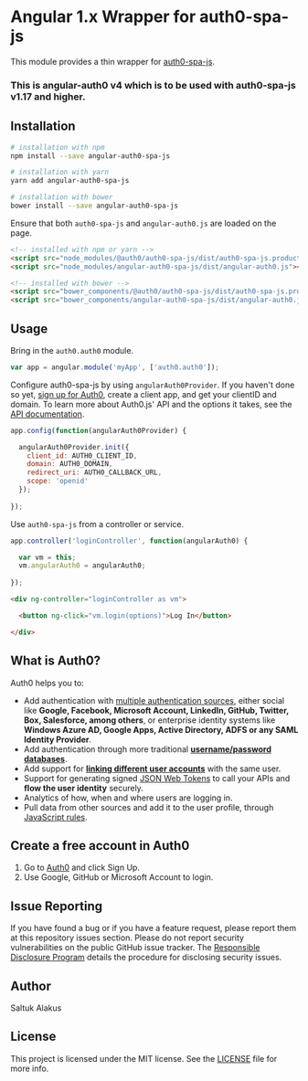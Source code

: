 # Angular 1.x Wrapper for auth0-spa-js

This module provides a thin wrapper for [auth0-spa-js](https://auth0.com/docs/libraries/auth0-spa-js).

### This is angular-auth0 v4 which is to be used with auth0-spa-js v1.17 and higher. 

## Installation

```bash
# installation with npm
npm install --save angular-auth0-spa-js

# installation with yarn
yarn add angular-auth0-spa-js

# installation with bower
bower install --save angular-auth0-spa-js
```

Ensure that both `auth0-spa-js` and `angular-auth0.js` are loaded on the page.

```html
<!-- installed with npm or yarn --> 
<script src="node_modules/@auth0/auth0-spa-js/dist/auth0-spa-js.production.js"></script>
<script src="node_modules/angular-auth0-spa-js/dist/angular-auth0.js"></script>
```

```html
<!-- installed with bower --> 
<script src="bower_components/@auth0/auth0-spa-js/dist/auth0-spa-js.production.js"></script>
<script src="bower_components/angular-auth0-spa-js/dist/angular-auth0.js"></script>
```

## Usage

Bring in the `auth0.auth0` module.

```js
var app = angular.module('myApp', ['auth0.auth0']);
```

Configure auth0-spa-js by using `angularAuth0Provider`. If you haven't done so yet, [sign up for Auth0](https://auth0.com/signup), create a client app, and get your clientID and domain. To learn more about Auth0.js' API and the options it takes, see the [API documentation](https://auth0.com/docs/libraries/auth0js).

```js
app.config(function(angularAuth0Provider) {

  angularAuth0Provider.init({
    client_id: AUTH0_CLIENT_ID,
    domain: AUTH0_DOMAIN,
    redirect_uri: AUTH0_CALLBACK_URL,
    scope: 'openid'
  });
  
});
```

Use `auth0-spa-js` from a controller or service.

```js
app.controller('loginController', function(angularAuth0) {

  var vm = this;
  vm.angularAuth0 = angularAuth0;
  
});
```

```html
<div ng-controller="loginController as vm">

  <button ng-click="vm.login(options)">Log In</button>

</div>
```

## What is Auth0?

Auth0 helps you to:

* Add authentication with [multiple authentication sources](https://docs.auth0.com/identityproviders), either social like **Google, Facebook, Microsoft Account, LinkedIn, GitHub, Twitter, Box, Salesforce, among others**, or enterprise identity systems like **Windows Azure AD, Google Apps, Active Directory, ADFS or any SAML Identity Provider**.
* Add authentication through more traditional **[username/password databases](https://docs.auth0.com/mysql-connection-tutorial)**.
* Add support for **[linking different user accounts](https://docs.auth0.com/link-accounts)** with the same user.
* Support for generating signed [JSON Web Tokens](https://docs.auth0.com/jwt) to call your APIs and **flow the user identity** securely.
* Analytics of how, when and where users are logging in.
* Pull data from other sources and add it to the user profile, through [JavaScript rules](https://docs.auth0.com/rules).

## Create a free account in Auth0

1. Go to [Auth0](https://auth0.com) and click Sign Up.
2. Use Google, GitHub or Microsoft Account to login.

## Issue Reporting

If you have found a bug or if you have a feature request, please report them at this repository issues section. Please do not report security vulnerabilities on the public GitHub issue tracker. The [Responsible Disclosure Program](https://auth0.com/whitehat) details the procedure for disclosing security issues.

## Author

Saltuk Alakus

## License

This project is licensed under the MIT license. See the [LICENSE](LICENSE) file for more info.
